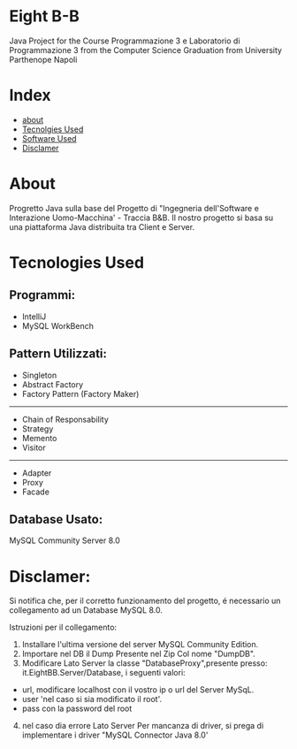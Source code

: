 # Eight B-B
Java Project for the Course Programmazione 3 e Laboratorio di Programmazione 3 from the Computer Science Graduation from University Parthenope Napoli

# Index
- [about](#About)
- [Tecnolgies Used](#Tecnolgies-Used)
- [Software Used](#Software-Used)
- [Disclamer](#Disclamer)


# About
Progretto Java sulla base del Progetto di "Ingegneria dell'Software e Interazione Uomo-Macchina' - Traccia B&B.
Il nostro progetto si basa su una piattaforma Java distribuita tra Client e Server.

# Tecnologies Used
## Programmi:
- IntelliJ
- MySQL WorkBench
## Pattern Utilizzati:
- Singleton
- Abstract Factory
- Factory Pattern (Factory Maker)
----------------------------
- Chain of Responsability
- Strategy
- Memento
- Visitor
----------------------------
- Adapter
- Proxy
- Facade

## Database Usato:
MySQL Community Server 8.0

# Disclamer:
Si notifica che, per il corretto funzionamento del progetto, é necessario un collegamento ad un Database MySQL 8.0.

Istruzioni per il collegamento:
1. Installare l'ultima versione del server MySQL Community Edition.
2. Importare nel DB il Dump Presente nel Zip Col nome "DumpDB".
3. Modificare Lato Server la classe "DatabaseProxy",presente presso: it.EightBB.Server/Database, i seguenti valori:
- url, modificare localhost con il vostro ip o url del Server MySqL.
- user 'nel caso si sia modificato il root'.
- pass con la password del root 
4. nel caso dia errore Lato Server Per mancanza di driver, si prega di implementare i driver "MySQL Connector Java 8.0'
